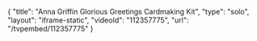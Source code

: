 {
    "title": "Anna Griffin Glorious Greetings Cardmaking Kit",
    "type": "solo",
    "layout": "iframe-static",
    "videoId": "112357775",
    "url": "\/tvpembed\/112357775"
}
